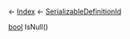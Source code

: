 ← [Index](Api-Index) ← [SerializableDefinitionId](VRage.ObjectBuilders.SerializableDefinitionId)

[bool](System.Boolean) IsNull()